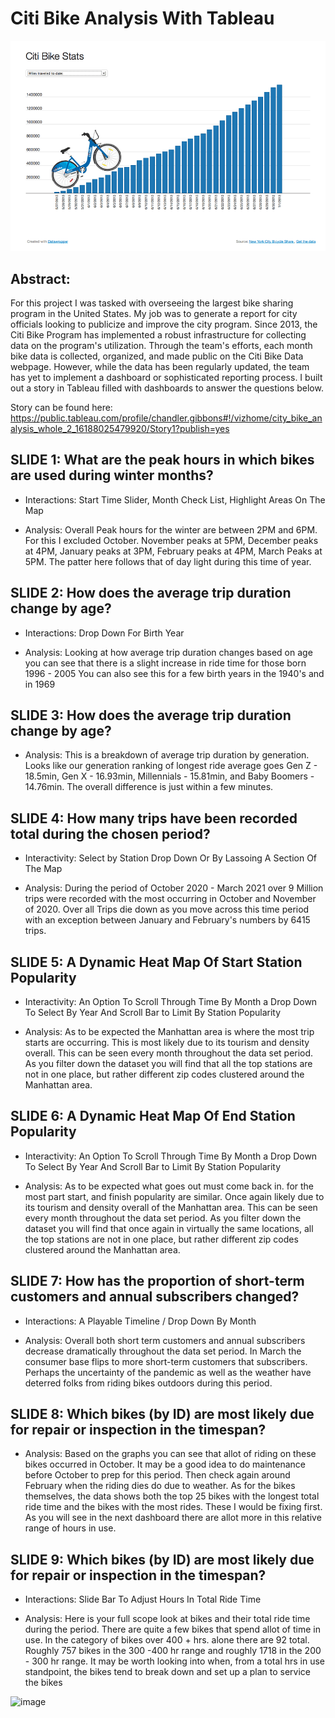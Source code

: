 # Citi Bike Analysis With Tableau

![](citi.gif)

## Abstract: 

For this project I was tasked with overseeing the largest bike sharing program in the United States. My job was to generate a report for city officials looking to publicize and improve the city program. Since 2013, the Citi Bike Program has implemented a robust infrastructure for collecting data on the program's utilization. Through the team's efforts, each month bike data is collected, organized, and made public on the Citi Bike Data webpage. However, while the data has been regularly updated, the team has yet to implement a dashboard or sophisticated reporting process. I built out a story in Tableau filled with dashboards to answer the questions below.


Story can be found here: 
https://public.tableau.com/profile/chandler.gibbons#!/vizhome/city_bike_analysis_whole_2_16188025479920/Story1?publish=yes


## SLIDE 1: What are the peak hours in which bikes are used during winter months?

* Interactions: Start Time Slider, Month Check List, Highlight Areas On The Map

* Analysis: Overall Peak hours for the winter are between 2PM and 6PM. For this I excluded October. November peaks at 5PM, December peaks at 4PM, January peaks at 3PM, February peaks at 4PM, March Peaks at 5PM. The patter here follows that of day light during this time of year.

## SLIDE 2: How does the average trip duration change by age?

* Interactions: Drop Down For Birth Year

* Analysis: Looking at how average trip duration changes based on age you can see that there is a slight increase in ride time for those born 1996 - 2005 You can also see this for a few birth years in the 1940's and in 1969

## SLIDE 3: How does the average trip duration change by age?

* Analysis: This is a breakdown of average trip duration by generation. Looks like our generation ranking of longest ride average goes Gen Z - 18.5min, Gen X - 16.93min, Millennials - 15.81min, and Baby Boomers - 14.76min. The overall difference is just within a few minutes.

## SLIDE 4: How many trips have been recorded total during the chosen period?

* Interactivity: Select by Station Drop Down Or By Lassoing A Section Of The Map

* Analysis: During the period of October 2020 - March 2021 over 9 Million trips were recorded with the most occurring in October and November of 2020. Over all Trips die down as you move across this time period with an exception between January and February's numbers by 6415 trips.

## SLIDE 5: A Dynamic Heat Map Of Start Station Popularity

* Interactivity: An Option To Scroll Through Time By Month a Drop Down To Select By Year And Scroll Bar to Limit By Station Popularity

* Analysis: As to be expected the Manhattan area is where the most trip starts are occurring. This is most likely due to its tourism and density overall. This can be seen every month throughout the data set period. As you filter down the dataset you will find that all the top stations are not in one place, but rather different zip codes clustered around the Manhattan area.

## SLIDE 6: A Dynamic Heat Map Of End Station Popularity

* Interactivity: An Option To Scroll Through Time By Month a Drop Down To Select By Year And Scroll Bar to Limit By Station Popularity

* Analysis: As to be expected what goes out must come back in. for the most part start, and finish popularity are similar. Once again likely due to its tourism and density overall of the Manhattan area. This can be seen every month throughout the data set period. As you filter down the dataset you will find that once again in virtually the same locations, all the top stations are not in one place, but rather different zip codes clustered around the Manhattan area.

## SLIDE 7: How has the proportion of short-term customers and annual subscribers changed?

* Interactions: A Playable Timeline / Drop Down By Month

* Analysis: Overall both short term customers and annual subscribers decrease dramatically throughout the data set period. In March the consumer base flips to more short-term customers that subscribers. Perhaps the uncertainty of the pandemic as well as the weather have deterred folks from riding bikes outdoors during this period.

## SLIDE 8: Which bikes (by ID) are most likely due for repair or inspection in the timespan?

* Analysis: Based on the graphs you can see that allot of riding on these bikes occurred in October. It may be a good idea to do maintenance before October to prep for this period. Then check again around February when the riding dies do due to weather. As for the bikes themselves, the data shows both the top 25 bikes with the longest total ride time and the bikes with the most rides. These I would be fixing first. As you will see in the next dashboard there are allot more in this relative range of hours in use.

## SLIDE 9: Which bikes (by ID) are most likely due for repair or inspection in the timespan?

* Interactions: Slide Bar To Adjust Hours In Total Ride Time

* Analysis: Here is your full scope look at bikes and their total ride time during the period. There are quite a few bikes that spend allot of time in use. In the category of bikes over 400 + hrs. alone there are 92 total. Roughly 757 bikes in the 300 -400 hr range and roughly 1718 in the 200 - 300 hr range. It may be worth looking into when, from a total hrs in use standpoint, the bikes tend to break down and set up a plan to service the bikes

![image](https://user-images.githubusercontent.com/70335277/115489348-10da4c00-a22a-11eb-91c2-165c6eb0814a.png)
